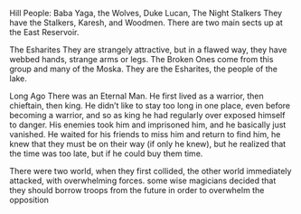Hill People: Baba Yaga, the Wolves, Duke Lucan, The Night Stalkers
They have the Stalkers, Karesh, and Woodmen. There are two main sects up at the East Reservoir. 

The Esharites
They are strangely attractive, but in a flawed way, they have webbed hands, strange arms or legs. The Broken Ones come from this group and many of the Moska. They are the Esharites, the people of the lake.

Long Ago There was an Eternal Man. He first lived as a warrior, then chieftain, then king. He didn’t like to stay too long in one place, even before becoming a warrior, and so as king he had regularly over exposed himself to danger. His enemies took him and imprisoned him, and he basically just vanished. He waited for his friends to miss him and return to find him, he knew that they must be on their way (if only he knew), but he realized that the time was too late, but if he could buy them time.

There were two world, when they first collided, the other world immediately attacked, with overwhelming forces. some wise magicians decided that they should borrow troops from the future in order to overwhelm the opposition


